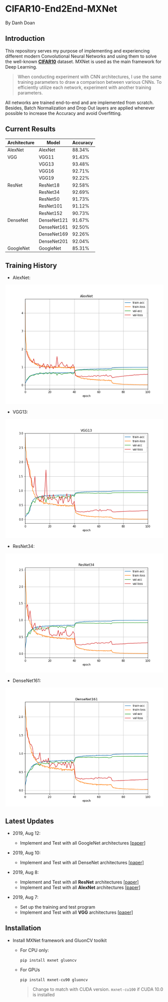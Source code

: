 # CIFAR10-End2End-MXNet

By Danh Doan

## Introduction
This repository serves my purpose of implementing and experiencing different modern Convolutional Neural Networks and using them to solve the well-known [**CIFAR10**](https://www.cs.toronto.edu/~kriz/cifar.html) dataset. MXNet is used as the main framework for Deep Learning.

> When conducting experiment with CNN architectures, I use the same training parameters to draw a comparison between various CNNs. To efficiently utilize each network, experiment with another training parameters.

All networks are trained end-to-end and are implemented from scratch. 
Besides, Batch Normalization and Drop Out layers are applied whenever possible
to increase the Accuracy and avoid Overfitting.

## Current Results
|Architecture | Model       | Accuracy|
|-------------|-------------|---------|
| AlexNet     | AlexNet     | 88.34%  |
| VGG         | VGG11       | 91.43%  |
|             | VGG13       | 93.48%  |
|             | VGG16       | 92.71%  |
|             | VGG19       | 92.22%  |
| ResNet      | ResNet18    | 92.58%  |
|             | ResNet34    | 92.69%  |
|             | ResNet50    | 91.73%  |
|             | ResNet101   | 91.12%  |
|             | ResNet152   | 90.73%  |
| DenseNet    | DenseNet121 | 91.67%  |
|             | DenseNet161 | 92.50%  |
|             | DenseNet169 | 92.26%  |
|             | DenseNet201 | 92.04%  |
| GoogleNet   | GoogleNet   | 85.31%  |


## Training History
* AlexNet:

![AlexNet](history/alexnet-acc-0.8834.png)

* VGG13:

![VGG13](history/vgg13-acc-0.9348.png)

* ResNet34:

![ResNet34](history/resnet34-acc-0.9269.png)

* DenseNet161:

![DenseNet161](history/densenet161-acc-0.9250.png)


## Latest Updates
* 2019, Aug 12:
  * Implement and Test with all GoogleNet architectures [[paper]](https://www.cs.unc.edu/~wliu/papers/GoogLeNet.pdf)

* 2019, Aug 10:
  * Implement and Test with all DenseNet architectures [[paper]](https://arxiv.org/abs/1608.06993)

* 2019, Aug 8:
  * Implement and Test with all **ResNet** architectures [[paper]](https://arxiv.org/abs/1512.03385)
  * Implement and Test with all **AlexNet** architectures [[paper]](https://papers.nips.cc/paper/4824-imagenet-classification-with-deep-convolutional-neural-networks.pdf)

* 2019, Aug 7:
	* Set up the training and test program
	* Implement and Test with all **VGG** architectures [[paper]](https://arxiv.org/abs/1409.1556)

## Installation
* Install MXNet framework and GluonCV toolkit
	* For CPU only:
	
		`pip install mxnet gluoncv`
	
	* For GPUs
		
		`pip install mxnet-cu90 gluoncv`
    	> Change to match with CUDA version. `mxnet-cu100` if CUDA 10.0 is installed
	
